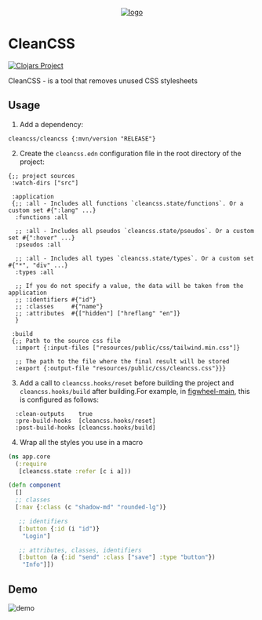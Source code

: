 <p align="center"><a href="https://github.com/Panthevm/cleancss"><img src="https://i.ibb.co/HrFyQQ8/cleancss.png" alt="logo"></a></p>

# CleanCSS

[![Clojars Project](https://img.shields.io/clojars/v/cleancss.svg)](https://clojars.org/cleancss)

CleanCSS - is a tool that removes unused CSS stylesheets

## Usage

1) Add a dependency:


```edn
cleancss/cleancss {:mvn/version "RELEASE"}
```

2) Create the `cleancss.edn` configuration file in the root directory of the project:

```edn
{;; project sources
 :watch-dirs ["src"]
 
 :application
 {;; :all - Includes all functions `cleancss.state/functions`. Or a custom set #{":lang" ...}
  :functions :all

  ;; :all - Includes all pseudos `cleancss.state/pseudos`. Or a custom set #{":hover" ...}
  :pseudos :all

  ;; :all - Includes all types `cleancss.state/types`. Or a custom set #{"*", "div" ...}
  :types :all

  ;; If you do not specify a value, the data will be taken from the application
  ;; :identifiers #{"id"}
  ;; :classes     #{"name"}
  ;; :attributes  #{["hidden"] ["hreflang" "en"]}
  }

 :build
 {;; Path to the source css file
  :import {:input-files ["resources/public/css/tailwind.min.css"]}

  ;; The path to the file where the final result will be stored
  :export {:output-file "resources/public/css/cleancss.css"}}}

```

3) Add a call to `cleancss.hooks/reset` before building the project and `cleancss.hooks/build` after building.For example, in [figwheel-main](https://github.com/bhauman/figwheel-main), this is configured as follows:

```edn
  :clean-outputs    true
  :pre-build-hooks  [cleancss.hooks/reset]
  :post-build-hooks [cleancss.hooks/build]
```

4) Wrap all the styles you use in a macro

```clojure
(ns app.core
  (:require
   [cleancss.state :refer [c i a]))

(defn component
  []
  ;; classes
  [:nav {:class (c "shadow-md" "rounded-lg")}

   ;; identifiers
   [:button {:id (i "id")}
    "Login"]

   ;; attributes, classes, identifiers
   [:button (a {:id "send" :class ["save"] :type "button"})
    "Info"]])
```

## Demo
![demo](https://s2.gifyu.com/images/simplescreenrecorder-2021-01-26.gif)

